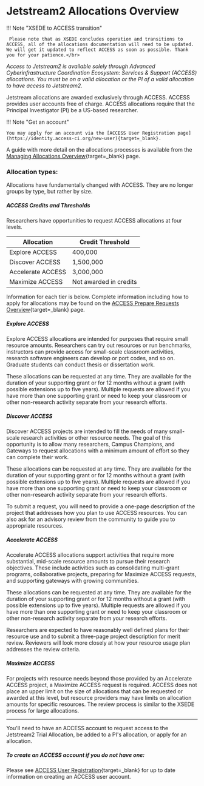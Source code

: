 # Jetstream2 Allocations Overview

!!! Note "XSEDE to ACCESS transition"

     Please note that as XSEDE concludes operation and transitions to ACCESS, all of the allocations documentation will need to be updated. We will get it updated to reflect ACCESS as soon as possible. Thank you for your patience.</br>

*Access to Jetstream2 is available solely through Advanced Cyberinfrastructure Coordination Ecosystem: Services & Support (ACCESS) allocations. You must be on a valid allocation or the PI of a valid allocation to have access to Jetstream2.*

Jetstream allocations are awarded exclusively through ACCESS. ACCESS provides user accounts free of charge. ACCESS allocations require that the Principal Investigator (PI) be a US-based researcher.

!!! Note "Get an account"

    You may apply for an account via the [ACCESS User Registration page](https://identity.access-ci.org/new-user){target=_blank}.

A guide with more detail on the allocations processes is available from the
[Managing Allocations Overview](https://allocations.access-ci.org/manage-allocations-overview){target=_blank} page.

### Allocation types:

Allocations have fundamentally changed with ACCESS. They are no longer groups by type, but rather by size.

##### ACCESS Credits and Thresholds

Researchers have opportunities to request ACCESS allocations at four levels.

|  Allocation | Credit Threshold |
|---|---|
| Explore ACCESS | 400,000  |
|  Discover ACCESS | 1,500,000  |
| Accelerate ACCESS | 3,000,000  |
| Maximize ACCESS | Not awarded in credits |

Information for each tier is below. Complete information including how to apply for allocations may be found on the [ACCESS Prepare Requests Overview](https://allocations.access-ci.org/prepare-requests-overview){target=_blank} page.

##### Explore ACCESS

Explore ACCESS allocations are intended for purposes that require small resource amounts. Researchers can try out resources or run benchmarks, instructors can provide access for small-scale classroom activities, research software engineers can develop or port codes, and so on. Graduate students can conduct thesis or dissertation work.

These allocations can be requested at any time. They are available for the duration of your supporting grant or for 12 months without a grant (with possible extensions up to five years). Multiple requests are allowed if you have more than one supporting grant or need to keep your classroom or other non-research activity separate from your research efforts.

##### Discover ACCESS

Discover ACCESS projects are intended to fill the needs of many small-scale research activities or other resource needs. The goal of this opportunity is to allow many researchers, Campus Champions, and Gateways to request allocations with a minimum amount of effort so they can complete their work.

These allocations can be requested at any time. They are available for the duration of your supporting grant or for 12 months without a grant (with possible extensions up to five years). Multiple requests are allowed if you have more than one supporting grant or need to keep your classroom or other non-research activity separate from your research efforts.

To submit a request, you will need to provide a one-page description of the project that addresses how you plan to use ACCESS resources. You can also ask for an advisory review from the community to guide you to appropriate resources.

##### Accelerate ACCESS

Accelerate ACCESS allocations support activities that require more substantial, mid-scale resource amounts to pursue their research objectives. These include activities such as consolidating multi-grant programs, collaborative projects, preparing for Maximize ACCESS requests, and supporting gateways with growing communities.

These allocations can be requested at any time. They are available for the duration of your supporting grant or for 12 months without a grant (with possible extensions up to five years). Multiple requests are allowed if you have more than one supporting grant or need to keep your classroom or other non-research activity separate from your research efforts.

Researchers are expected to have reasonably well defined plans for their resource use and to submit a three-page project description for merit review. Reviewers will look more closely at how your resource usage plan addresses the review criteria.

##### Maximize ACCESS

For projects with resource needs beyond those provided by an Accelerate ACCESS project, a Maximize ACCESS request is required. ACCESS does not place an upper limit on the size of allocations that can be requested or awarded at this level, but resource providers may have limits on allocation amounts for specific resources. The review process is similar to the XSEDE process for large allocations.

----

You'll need to have an ACCESS account to request access to the Jetstream2 Trial Allocation, be added to a PI's allocation, or apply for an allocation.

##### To create an ACCESS account if you do not have one:

Please see [ACCESS User Registration](https://identity.access-ci.org/new-user){target=_blank} for up to date information on creating an ACCESS user account. 
